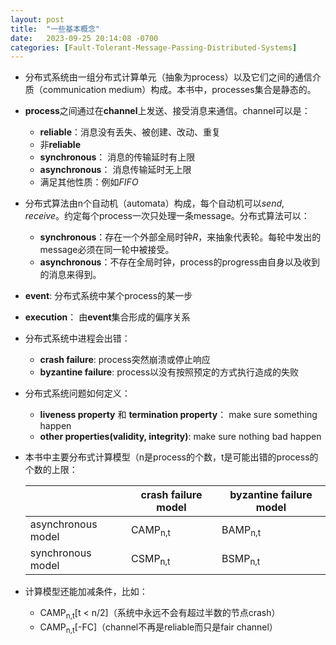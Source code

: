 ```yaml
---
layout: post
title:  "一些基本概念"
date:   2023-09-25 20:14:08 -0700
categories: [Fault-Tolerant-Message-Passing-Distributed-Systems]
---
```


+ 分布式系统由一组分布式计算单元（抽象为process）以及它们之间的通信介质（communication medium）构成。本书中，processes集合是静态的。
+ **process**之间通过在**channel**上发送、接受消息来通信。channel可以是：
  + **reliable**：消息没有丢失、被创建、改动、重复
  + 非**reliable**
  + **synchronous**： 消息的传输延时有上限
  + **asynchronous**： 消息传输延时无上限
  + 满足其他性质：例如*FIFO*
+ 分布式算法由n个自动机（automata）构成，每个自动机可以*send*, *receive*。约定每个process一次只处理一条message。分布式算法可以：
  + **synchronous**：存在一个外部全局时钟*R*，来抽象代表轮。每轮中发出的message必须在同一轮中被接受。
  + **asynchronous**：不存在全局时钟，process的progress由自身以及收到的消息来得到。
+ **event**: 分布式系统中某个process的某一步
+ **execution**： 由**event**集合形成的偏序关系
+ 分布式系统中进程会出错：
  + **crash failure**: process突然崩溃或停止响应
  + **byzantine failure**: process以没有按照预定的方式执行造成的失败
+ 分布式系统问题如何定义：
  + **liveness property** 和 **termination property**： make sure something happen
  + **other properties(validity, integrity)**: make sure nothing bad happen
+ 本书中主要分布式计算模型（n是process的个数，t是可能出错的process的个数的上限：
  
  |  | crash failure model | byzantine failure model |
  |---|---|---|
  | asynchronous model | CAMP<sub>n,t</sub> | BAMP<sub>n,t</sub> |
  | synchronous model | CSMP<sub>n,t</sub> | BSMP<sub>n,t</sub> |

+ 计算模型还能加减条件，比如：
  + CAMP<sub>n,t</sub>[t &lt; n/2]（系统中永远不会有超过半数的节点crash）
  + CAMP<sub>n,t</sub>[-FC]（channel不再是reliable而只是fair channel）